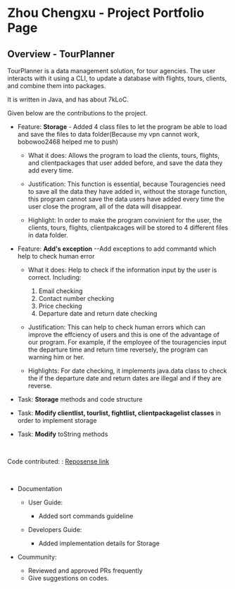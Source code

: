 # Zhou Chengxu - Project Portfolio Page

## Overview - TourPlanner

TourPlanner is a data management solution, for tour agencies. The user interacts with it using a CLI, to update a
database with flights, tours, clients, and combine them into packages.

It is written in Java, and has about 7kLoC.

Given below are the contributions to the project.

* Feature: **Storage** - Added 4 class files to let the program be able to load and save the files to data folder(Because my vpn cannot work, bobowoo2468 helped
      me to push)
      
    * What it does:  Allows the program to load the clients, tours, flights, and clientpackages that user added before, and save the data they add every time.

    * Justification: This function is essential, because Touragencies need to save all the data they have added in, without the storage function, this program
      cannot save the data users have added every time the user close the program, all of the data will disappear.
      
    * Highlight: In order to make the program convinient for the user, the clients, tours, flights, clientpakcages will be stored to 4 different files in data folder.

* Feature: **Add's exception** --Add exceptions to add commantd which help to check human error

  * What it does: Help to check if the information input by the user is correct. 
    Including:
    1. Email checking
    2. Contact number checking
    3. Price checking
    4. Departure date and return date checking
  
  * Justification: This can help to check human errors which can improve the effciency of users and this is one of the advantage of our program. For example, if the employee
    of the touragencies input the departure time and return time reversely, the program can warning him or her.
    
  * Highlights: For date checking, it implements java.data class to check the if the departure date and return dates are illegal and if they are reverse.

* Task: **Storage** methods and code structure
* Task: **Modify clientlist, tourlist, fightlist, clientpackagelist classes** in order to implement storage
* Task: **Modify** toString methods

<br>

Code contributed: : [Reposense link](https://nus-cs2113-ay2122s1.github.io/tp-dashboard/?search=demonshaha&sort=groupTitle&sortWithin=title&timeframe=commit&mergegroup=&groupSelect=groupByRepos&breakdown=true&checkedFileTypes=docs~functional-code~test-code~other&since=2021-09-25&tabOpen=true&tabType=authorship&tabAuthor=Demonshaha&tabRepo=AY2122S1-CS2113T-F11-3%2Ftp%5Bmaster%5D&authorshipIsMergeGroup=false&authorshipFileTypes=docs~functional-code~test-code&authorshipIsBinaryFileTypeChecked=false)
  
<br>

* Documentation
    * User Guide:
        * Added sort commands guideline

    * Developers Guide:
        * Added implementation details for Storage

* Coummunity:
  * Reviewed and approved PRs frequently
  * Give suggestions on codes.
